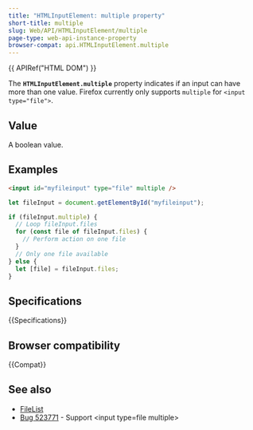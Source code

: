 ```yaml
---
title: "HTMLInputElement: multiple property"
short-title: multiple
slug: Web/API/HTMLInputElement/multiple
page-type: web-api-instance-property
browser-compat: api.HTMLInputElement.multiple
---
```


{{ APIRef("HTML DOM") }}

The **`HTMLInputElement.multiple`** property indicates if an input can have more than one value. Firefox currently only supports `multiple` for `<input type="file">`.

## Value

A boolean value.

## Examples

```html
<input id="myfileinput" type="file" multiple />
```

```js
let fileInput = document.getElementById("myfileinput");

if (fileInput.multiple) {
  // Loop fileInput.files
  for (const file of fileInput.files) {
    // Perform action on one file
  }
  // Only one file available
} else {
  let [file] = fileInput.files;
}
```

## Specifications

{{Specifications}}

## Browser compatibility

{{Compat}}

## See also

- [FileList](/en-US/docs/Web/API/FileList)
- [Bug 523771](https://bugzil.la/523771) - Support \<input type=file multiple>
